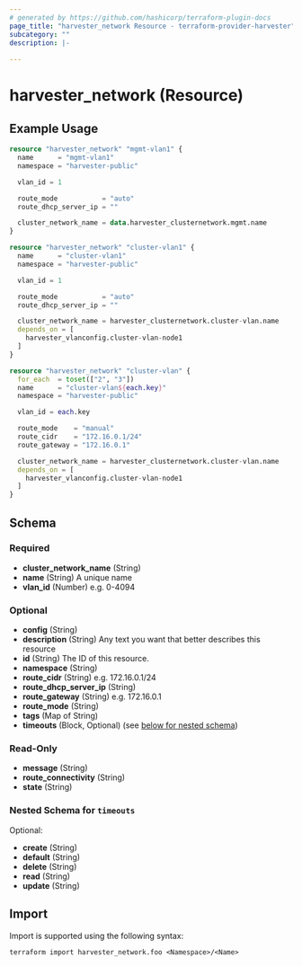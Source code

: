 ```yaml
---
# generated by https://github.com/hashicorp/terraform-plugin-docs
page_title: "harvester_network Resource - terraform-provider-harvester"
subcategory: ""
description: |-
  
---
```


# harvester_network (Resource)



## Example Usage

```terraform
resource "harvester_network" "mgmt-vlan1" {
  name      = "mgmt-vlan1"
  namespace = "harvester-public"

  vlan_id = 1

  route_mode           = "auto"
  route_dhcp_server_ip = ""

  cluster_network_name = data.harvester_clusternetwork.mgmt.name
}

resource "harvester_network" "cluster-vlan1" {
  name      = "cluster-vlan1"
  namespace = "harvester-public"

  vlan_id = 1

  route_mode           = "auto"
  route_dhcp_server_ip = ""

  cluster_network_name = harvester_clusternetwork.cluster-vlan.name
  depends_on = [
    harvester_vlanconfig.cluster-vlan-node1
  ]
}

resource "harvester_network" "cluster-vlan" {
  for_each  = toset(["2", "3"])
  name      = "cluster-vlan${each.key}"
  namespace = "harvester-public"

  vlan_id = each.key

  route_mode    = "manual"
  route_cidr    = "172.16.0.1/24"
  route_gateway = "172.16.0.1"

  cluster_network_name = harvester_clusternetwork.cluster-vlan.name
  depends_on = [
    harvester_vlanconfig.cluster-vlan-node1
  ]
}
```

<!-- schema generated by tfplugindocs -->
## Schema

### Required

- **cluster_network_name** (String)
- **name** (String) A unique name
- **vlan_id** (Number) e.g. 0-4094

### Optional

- **config** (String)
- **description** (String) Any text you want that better describes this resource
- **id** (String) The ID of this resource.
- **namespace** (String)
- **route_cidr** (String) e.g. 172.16.0.1/24
- **route_dhcp_server_ip** (String)
- **route_gateway** (String) e.g. 172.16.0.1
- **route_mode** (String)
- **tags** (Map of String)
- **timeouts** (Block, Optional) (see [below for nested schema](#nestedblock--timeouts))

### Read-Only

- **message** (String)
- **route_connectivity** (String)
- **state** (String)

<a id="nestedblock--timeouts"></a>
### Nested Schema for `timeouts`

Optional:

- **create** (String)
- **default** (String)
- **delete** (String)
- **read** (String)
- **update** (String)

## Import

Import is supported using the following syntax:

```shell
terraform import harvester_network.foo <Namespace>/<Name>
```
